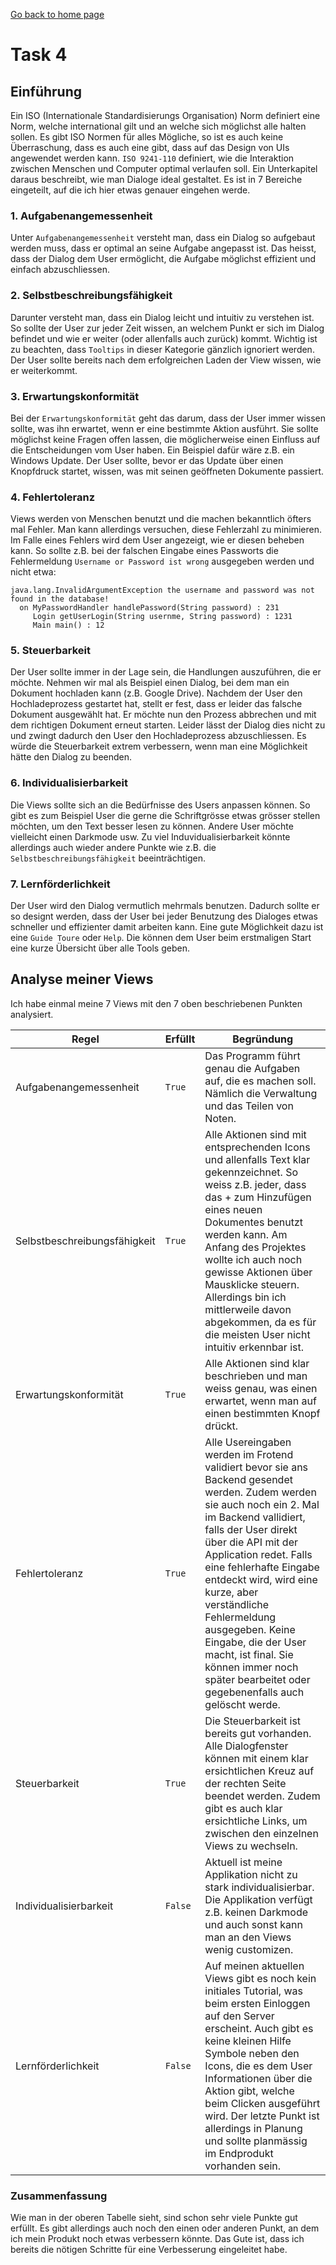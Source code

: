 [Go back to home page](./../README.md)

# Task 4

## Einführung
Ein ISO (Internationale Standardisierungs Organisation) Norm definiert eine Norm, welche international gilt und an welche sich möglichst alle halten sollen. Es gibt ISO Normen für alles Mögliche, so ist es auch keine Überraschung, dass es auch eine gibt, dass auf das Design von UIs angewendet werden kann. `ISO 9241-110` definiert, wie die Interaktion zwischen Menschen und Computer optimal verlaufen soll. Ein Unterkapitel daraus beschreibt, wie man Dialoge ideal gestaltet. Es ist in 7 Bereiche eingeteilt, auf die ich hier etwas genauer eingehen werde.

### 1. Aufgabenangemessenheit
Unter `Aufgabenangemessenheit` versteht man, dass ein Dialog so aufgebaut werden muss, dass er optimal an seine Aufgabe angepasst ist. Das heisst, dass der Dialog dem User ermöglicht, die Aufgabe möglichst effizient und einfach abzuschliessen.

### 2. Selbstbeschreibungsfähigkeit
Darunter versteht man, dass ein Dialog leicht und intuitiv zu verstehen ist. So sollte der User zur jeder Zeit wissen, an welchem Punkt er sich im Dialog befindet und wie er weiter (oder allenfalls auch zurück) kommt. Wichtig ist zu beachten, dass `Tooltips` in dieser Kategorie gänzlich ignoriert werden. Der User sollte bereits nach dem erfolgreichen Laden der View wissen, wie er weiterkommt.

### 3. Erwartungskonformität
Bei der `Erwartungskonformität` geht das darum, dass der User immer wissen sollte, was ihn erwartet, wenn er eine bestimmte Aktion ausführt. Sie sollte möglichst keine Fragen offen lassen, die möglicherweise einen Einfluss auf die Entscheidungen vom User haben. Ein Beispiel dafür wäre z.B. ein Windows Update. Der User sollte, bevor er das Update über einen Knopfdruck startet, wissen, was mit seinen geöffneten Dokumente passiert.

### 4. Fehlertoleranz
Views werden von Menschen benutzt und die machen bekanntlich öfters mal Fehler. Man kann allerdings versuchen, diese Fehlerzahl zu minimieren. Im Falle eines Fehlers wird dem User angezeigt, wie er diesen beheben kann. So sollte z.B. bei der falschen Eingabe eines Passworts die Fehlermeldung `Username or Password ist wrong` ausgegeben werden und nicht etwa: 
```
java.lang.InvalidArgumentException the username and password was not found in the database!
  on MyPasswordHandler handlePassword(String password) : 231
     Login getUserLogin(String usernme, String password) : 1231
     Main main() : 12
```

### 5. Steuerbarkeit
Der User sollte immer in der Lage sein, die Handlungen auszuführen, die er möchte. Nehmen wir mal als Beispiel einen Dialog, bei dem man ein Dokument hochladen kann (z.B. Google Drive). Nachdem der User den Hochladeprozess gestartet hat, stellt er fest, dass er leider das falsche Dokument ausgewählt hat. Er möchte nun den Prozess abbrechen und mit dem richtigen Dokument erneut starten. Leider lässt der Dialog dies nicht zu und zwingt dadurch den User den Hochladeprozess abzuschliessen. Es würde die Steuerbarkeit extrem verbessern, wenn man eine Möglichkeit hätte den Dialog zu beenden. 

### 6. Individualisierbarkeit
Die Views sollte sich an die Bedürfnisse des Users anpassen können. So gibt es zum Beispiel User die gerne die Schriftgrösse etwas grösser stellen möchten, um den Text besser lesen zu können. Andere User möchte vielleicht einen Darkmode usw. Zu viel Induvidualisierbarkeit könnte allerdings auch wieder andere Punkte wie z.B. die `Selbstbeschreibungsfähigkeit` beeinträchtigen.

### 7. Lernförderlichkeit
Der User wird den Dialog vermutlich mehrmals benutzen. Dadurch sollte er so designt werden, dass der User bei jeder Benutzung des Dialoges etwas schneller und effizienter damit arbeiten kann. Eine gute Möglichkeit dazu ist eine `Guide Toure` oder `Help`.  Die können dem User beim erstmaligen Start eine kurze Übersicht über alle Tools geben.

## Analyse meiner Views
Ich habe einmal meine 7 Views mit den 7 oben beschriebenen Punkten analysiert. 

|Regel|Erfüllt|Begründung|
|---|---|---|
|Aufgabenangemessenheit|`True`|Das Programm führt genau die Aufgaben auf, die es machen soll. Nämlich die Verwaltung und das Teilen von Noten.|
|Selbstbeschreibungsfähigkeit|`True`|Alle Aktionen sind mit entsprechenden Icons und allenfalls Text klar gekennzeichnet. So weiss z.B. jeder, dass das + zum Hinzufügen eines neuen Dokumentes benutzt werden kann. Am Anfang des Projektes wollte ich auch noch gewisse Aktionen über Mausklicke steuern. Allerdings bin ich mittlerweile davon abgekommen, da es für die meisten User nicht intuitiv erkennbar ist.|
|Erwartungskonformität|`True`|Alle Aktionen sind klar beschrieben und man weiss genau, was einen erwartet, wenn man auf einen bestimmten Knopf drückt.|
|Fehlertoleranz|`True`|Alle Usereingaben werden im Frotend validiert bevor sie ans Backend gesendet werden. Zudem werden sie auch noch ein 2. Mal im Backend vallidiert, falls der User direkt über die API mit der Application redet. Falls eine fehlerhafte Eingabe entdeckt wird, wird eine kurze, aber verständliche Fehlermeldung ausgegeben. Keine Eingabe, die der User macht, ist final. Sie können immer noch später bearbeitet oder gegebenenfalls auch gelöscht werde.|
|Steuerbarkeit|`True`|Die Steuerbarkeit ist bereits gut vorhanden. Alle Dialogfenster können mit einem klar ersichtlichen Kreuz auf der rechten Seite beendet werden. Zudem gibt es auch klar ersichtliche Links, um zwischen den einzelnen Views zu wechseln. |
|Individualisierbarkeit|`False`|Aktuell ist meine Applikation nicht zu stark individualisierbar. Die Applikation verfügt z.B. keinen Darkmode und auch sonst kann man an den Views wenig customizen.|
|Lernförderlichkeit|`False`|Auf meinen aktuellen Views gibt es noch kein initiales Tutorial, was beim ersten Einloggen auf den Server erscheint. Auch gibt es keine kleinen Hilfe Symbole neben den Icons, die es dem User Informationen über die Aktion gibt, welche beim Clicken ausgeführt wird. Der letzte Punkt ist allerdings in Planung und sollte planmässig im Endprodukt vorhanden sein.|

### Zusammenfassung
Wie man in der oberen Tabelle sieht, sind schon sehr viele Punkte gut erfüllt. Es gibt allerdings auch noch den einen oder anderen Punkt, an dem ich mein Produkt noch etwas verbessern könnte. Das Gute ist, dass ich bereits die nötigen Schritte für eine Verbesserung eingeleitet habe.
